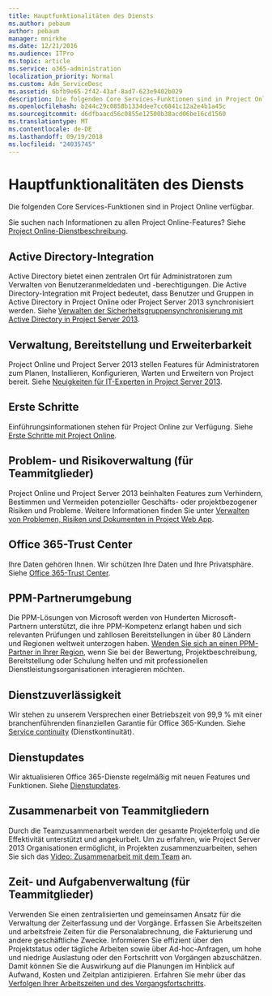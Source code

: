 ```yaml
---
title: Hauptfunktionalitäten des Diensts
ms.author: pebaum
author: pebaum
manager: mnirkhe
ms.date: 12/21/2016
ms.audience: ITPro
ms.topic: article
ms.service: o365-administration
localization_priority: Normal
ms.custom: Adm_ServiceDesc
ms.assetid: 6bfb9e65-2f42-43af-8ad7-623e9402b029
description: Die folgenden Core Services-Funktionen sind in Project Online verfügbar.
ms.openlocfilehash: b244c29c0858b1334dee7cc6841c12a2e4b1a45c
ms.sourcegitcommit: d6dfbaacd56c0855e12500b38acd06be16cd1560
ms.translationtype: MT
ms.contentlocale: de-DE
ms.lasthandoff: 09/19/2018
ms.locfileid: "24035745"
---
```

# <a name="core-services-functionality"></a>Hauptfunktionalitäten des Diensts

Die folgenden Core Services-Funktionen sind in Project Online verfügbar.
  
Sie suchen nach Informationen zu allen Project Online-Features? Siehe [Project Online-Dienstbeschreibung](project-online-service-description.md).
  
## <a name="active-directory-integration"></a>Active Directory-Integration
<a name="bkmk_AD_Integration"> </a>

Active Directory bietet einen zentralen Ort für Administratoren zum Verwalten von Benutzeranmeldedaten und -berechtigungen. Die Active Directory-Integration mit Project bedeutet, dass Benutzer und Gruppen in Active Directory in Project Online oder Project Server 2013 synchronisiert werden. Siehe [Verwalten der Sicherheitsgruppensynchronisierung mit Active Directory in Project Server 2013](https://go.microsoft.com/fwlink/p/?LinkId=402631).
  
## <a name="administration-deployment-and-extensibility"></a>Verwaltung, Bereitstellung und Erweiterbarkeit
<a name="bkmk_AdministrationDeploymentExtensibility"> </a>

Project Online und Project Server 2013 stellen Features für Administratoren zum Planen, Installieren, Konfigurieren, Warten und Erweitern von Project bereit. Siehe [Neuigkeiten für IT-Experten in Project Server 2013](https://go.microsoft.com/fwlink/p/?LinkId=272017).
  
## <a name="getting-started"></a>Erste Schritte
<a name="bkmk_GettingStarted"> </a>

Einführungsinformationen stehen für Project Online zur Verfügung. Siehe [Erste Schritte mit Project Online](https://support.office.com/en-us/article/Get-started-with-Project-Online-E3E5F64F-ADA5-4F9D-A578-130B2D4E5F11?ui=en-US&amp;rs=en-US&amp;ad=US).
  
## <a name="issues-and-risk-management-for-team-members"></a>Problem- und Risikoverwaltung (für Teammitglieder)
<a name="bkmk_IssuesRiskManagement"> </a>

Project Online und Project Server 2013 beinhalten Features zum Verhindern, Bestimmen und Vermeiden potenzieller Geschäfts- oder projektbezogener Risiken und Probleme. Weitere Informationen finden Sie unter [Verwalten von Problemen, Risiken und Dokumenten in Project Web App](https://go.microsoft.com/fwlink/?LinkId=402634).
  
## <a name="office-365-trust-center"></a>Office 365-Trust Center
<a name="bkmk_Office365TrustCenter"> </a>

Ihre Daten gehören Ihnen. Wir schützen Ihre Daten und Ihre Privatsphäre. Siehe [Office 365-Trust Center](https://go.microsoft.com/fwlink/?LinkId=402637).
  
## <a name="ppm-partner-ecosystem"></a>PPM-Partnerumgebung
<a name="bkmk_ProjectPortfolioManagementPartner"> </a>

Die PPM-Lösungen von Microsoft werden von Hunderten Microsoft-Partnern unterstützt, die ihre PPM-Kompetenz erlangt haben und sich relevanten Prüfungen und zahllosen Bereitstellungen in über 80 Ländern und Regionen weltweit unterzogen haben. [Wenden Sie sich an einen PPM-Partner in Ihrer Region](https://go.microsoft.com/fwlink/p/?LinkId=272646), wenn Sie bei der Bewertung, Projektbeschreibung, Bereitstellung oder Schulung helfen und mit professionellen Dienstleistungsorganisationen interagieren möchten.
  
## <a name="service-reliability"></a>Dienstzuverlässigkeit
<a name="bkmk_ServiceReliability"> </a>

Wir stehen zu unserem Versprechen einer Betriebszeit von 99,9 % mit einer branchenführenden finanziellen Garantie für Office 365-Kunden. Siehe [Service continuity](https://go.microsoft.com/fwlink/?LinkId=402653) (Dienstkontinuität).
  
## <a name="service-updates"></a>Dienstupdates
<a name="bkmk_Serviceupdates"> </a>

Wir aktualisieren Office 365-Dienste regelmäßig mit neuen Features und Funktionen. Siehe [Dienstupdates](../office-365-platform-service-description/service-updates.md).
  
## <a name="team-member-collaboration"></a>Zusammenarbeit von Teammitgliedern
<a name="bkbmk_TeamMemberCollaboration"> </a>

Durch die Teamzusammenarbeit werden der gesamte Projekterfolg und die Effektivität unterstützt und angekurbelt. Um zu erfahren, wie Project Server 2013 Organisationen ermöglicht, in Projekten zusammenzuarbeiten, sehen Sie sich das [Video: Zusammenarbeit mit dem Team](https://go.microsoft.com/fwlink/?LinkId=402628) an.
  
## <a name="time-and-task-management-for-team-members"></a>Zeit- und Aufgabenverwaltung (für Teammitglieder)
<a name="bkmk_TimeTaskManagement"> </a>

Verwenden Sie einen zentralisierten und gemeinsamen Ansatz für die Verwaltung der Zeiterfassung und der Vorgänge. Erfassen Sie Arbeitszeiten und arbeitsfreie Zeiten für die Personalabrechnung, die Fakturierung und andere geschäftliche Zwecke. Informieren Sie effizient über den Projektstatus oder tägliche Arbeiten sowie über Ad-hoc-Anfragen, um hohe und niedrige Auslastung oder den Fortschritt von Vorgängen abzuschätzen. Damit können Sie die Auswirkung auf die Planungen im Hinblick auf Aufwand, Kosten und Zeitplan antizipieren. Erfahren Sie mehr über das [Verfolgen Ihrer Arbeitszeiten und des Vorgangsfortschritts](https://go.microsoft.com/fwlink/p/?LinkId=271321).
  

